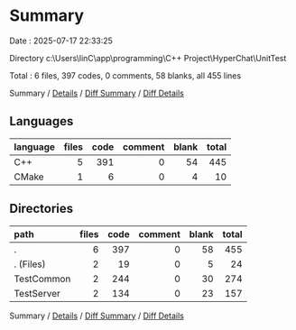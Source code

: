 # Summary

Date : 2025-07-17 22:33:25

Directory c:\\Users\\linC\\app\\programming\\C++ Project\\HyperChat\\UnitTest

Total : 6 files,  397 codes, 0 comments, 58 blanks, all 455 lines

Summary / [Details](details.md) / [Diff Summary](diff.md) / [Diff Details](diff-details.md)

## Languages
| language | files | code | comment | blank | total |
| :--- | ---: | ---: | ---: | ---: | ---: |
| C++ | 5 | 391 | 0 | 54 | 445 |
| CMake | 1 | 6 | 0 | 4 | 10 |

## Directories
| path | files | code | comment | blank | total |
| :--- | ---: | ---: | ---: | ---: | ---: |
| . | 6 | 397 | 0 | 58 | 455 |
| . (Files) | 2 | 19 | 0 | 5 | 24 |
| TestCommon | 2 | 244 | 0 | 30 | 274 |
| TestServer | 2 | 134 | 0 | 23 | 157 |

Summary / [Details](details.md) / [Diff Summary](diff.md) / [Diff Details](diff-details.md)